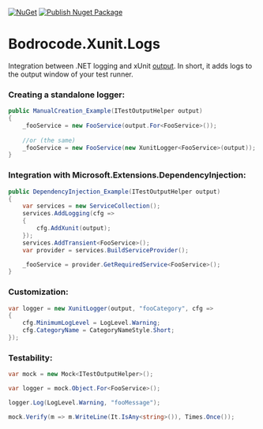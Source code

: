 [![NuGet](http://img.shields.io/nuget/v/Bodrocode.Xunit.Logs.svg)](https://www.nuget.org/packages/Bodrocode.Xunit.Logs/)
[![Publish Nuget Package](https://github.com/ilya-chumakov/Bodrocode.Xunit.Logs/actions/workflows/publish.yml/badge.svg?branch=master&event=pull_request)](https://github.com/ilya-chumakov/Bodrocode.Xunit.Logs/actions/workflows/publish.yml)

# Bodrocode.Xunit.Logs

Integration between .NET logging and xUnit [output](https://xunit.net/docs/capturing-output).
In short, it adds logs to the output window of your test runner.

### Creating a standalone logger:
```cs
public ManualCreation_Example(ITestOutputHelper output)
{
    _fooService = new FooService(output.For<FooService>());
    
    //or (the same)
    _fooService = new FooService(new XunitLogger<FooService>(output));
}
```

### Integration with Microsoft.Extensions.DependencyInjection:
```cs
public DependencyInjection_Example(ITestOutputHelper output)
{
    var services = new ServiceCollection();
    services.AddLogging(cfg =>
    {
        cfg.AddXunit(output);
    });
    services.AddTransient<FooService>();
    var provider = services.BuildServiceProvider();

    _fooService = provider.GetRequiredService<FooService>();
}
```

### Customization:

```cs
var logger = new XunitLogger(output, "fooCategory", cfg =>
{
    cfg.MinimumLogLevel = LogLevel.Warning;
    cfg.CategoryName = CategoryNameStyle.Short;
});
```

### Testability:

```cs
var mock = new Mock<ITestOutputHelper>();

var logger = mock.Object.For<FooService>();

logger.Log(LogLevel.Warning, "fooMessage");

mock.Verify(m => m.WriteLine(It.IsAny<string>()), Times.Once());
```
